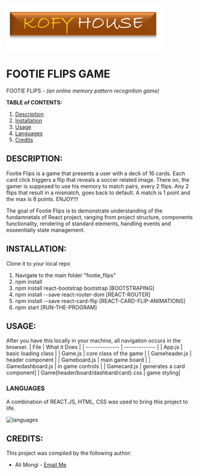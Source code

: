![logo](https://github.com/alialfa/online-store__kofy-house/blob/master/images/khlogo.png "Logo")

# FOOTIE FLIPS GAME

FOOTIE FLIPS - _(an online memory pattern recognition game)_

**TABLE of CONTENTS:**

1. [Description](#description)
2. [Installation](#installation)
3. [Usage](#usage)
4. [Languages](#languages)
5. [Credits](#credits)

## DESCRIPTION:

Footie Flips is a game that presents a user with a deck of 16 cards. Each card click triggers a flip that reveals a soccer related image. There on, the gamer is supposed to use his memory to match pairs, every 2 flips. Any 2 flips that result in a mismatch, goes back to default. A match is 1 point and the max is 8 points. ENJOY!!!

The goal of Footie Flips is to demonstrate understanding of the fundamnetals of React project, ranging from project structure, components functionality, rendering of standard elements, handling events and esseentially state management.

## INSTALLATION:

Clone it to your local repo

1. Navigate to the main folder "footie_flips"
2. npm install
3. npm install react-bootstrap bootstrap [BOOTSTRAPING]
4. npm install --save react-router-dom [REACT-ROUTER]
5. npm install --save react-card-flip [REACT-CARD-FLIP-ANIMATIONS]
6. npm start [RUN-THE-PROGRAM]

## USAGE:

After you have this locally in your machine, all navigation occurs in the browser.
| File | What it Does |
| -------------- | ------------- |
| App.js | basic loading class |
| Game.js | core class of the game |
| Gameheader.js | header component |
| Gameboard.js | main game board |
| Gamedashboard.js | in game controls |
| Gamecard.js | generates a card component|
| Game{header/board/dashbard/card}.css | game styling|

### LANGUAGES

A combination of REACT.JS, HTML, CSS was used to bring this project to life.

![languages](https://curatti.com/wp-content/uploads/2017/11/ReactJS-1000x500.jpg)

## CREDITS:

This project was compiled by the following author:

- Ali Mongi - [Email Me](mailto:alphan.mongi@gmail.com)
